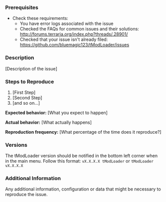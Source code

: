 <!--

Do you want to ask a question? Are you looking for support? Our discord server is more suitable for this: http://discord.me/tmodloader

You should only create an issue thread to report an actual issue related to the tModLoader API.

-->

### Prerequisites

* Check these requirements:
    * You have error logs associated with the issue
    * Checked the FAQs for common issues and their solutions: http://forums.terraria.org/index.php?threads/.28901/
    * Checked that your issue isn't already filed: https://github.com/bluemagic123/tModLoader/issues

### Description

[Description of the issue]

### Steps to Reproduce

1. [First Step]
2. [Second Step]
3. [and so on...]

**Expected behavior:** [What you expect to happen]

**Actual behavior:** [What actually happens]

**Reproduction frequency:** [What percentage of the time does it reproduce?]

### Versions

<!-- Which versions are applicable for this issue? -->

The tModLoader version should be notified in the bottom left corner when in the main menu. Follow this format: `vX.X.X.X tModLoader` or `tModLoader vX.X.X.X`

### Additional Information

Any additional information, configuration or data that might be necessary to reproduce the issue.
